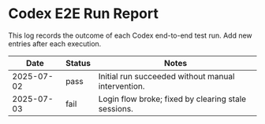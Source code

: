 # Codex E2E Run Report

This log records the outcome of each Codex end-to-end test run. Add new entries after each execution.

| Date       | Status | Notes                                               |
| ---------- | ------ | --------------------------------------------------- |
| 2025-07-02 | pass   | Initial run succeeded without manual intervention.  |
| 2025-07-03 | fail   | Login flow broke; fixed by clearing stale sessions. |
